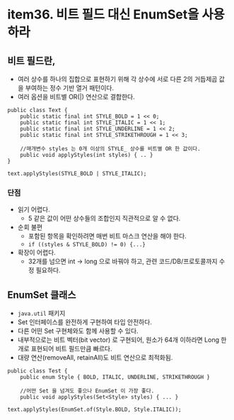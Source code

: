 # item36. 비트 필드 대신 EnumSet을 사용하라

## 비트 필드란,
- 여러 상수를 하나의 집합으로 표현하기 위해 각 상수에 서로 다른 2의 거듭제곱 값을 부여하는 정수 기반 열거 패턴이다.
- 여러 옵션을 비트별 OR(|) 연산으로 결합한다.
```
public class Text {
    public static final int STYLE_BOLD = 1 << 0;
    public static final int STYLE_ITALIC = 1 << 1;
    public static final int STYLE_UNDERLINE = 1 << 2;
    public static final int STYLE_STRIKETHROUGH = 1 << 3;
    
    //매개변수 styles 는 0개 이상의 STYLE_ 상수를 비트별 OR 한 값이다.
    public void applyStyles(int styles) { .. }
}
```
```
text.applyStyles(STYLE_BOLD | STYLE_ITALIC);
```

### 단점
- 읽기 어렵다.
  - 5 같은 값이 어떤 상수들의 조합인지 직관적으로 알 수 없다.
- 순회 불편
  - 포함된 항목을 확인하려면 매번 비트 마스크 연산을 해야 한다.
  - ```if ((styles & STYLE_BOLD) != 0) {...}```
- 확장이 어렵다.
  - 32개를 넘으면 int → long 으로 바꿔야 하고, 관련 코드/DB/프로토콜까지 수정 필요하다.


## EnumSet 클래스
- `java.util` 패키지
- Set 인터페이스를 완전하게 구현하여 타입 안전하다.
- 다른 어떤 Set 구현체와도 함께 사용할 수 있다.
- 내부적으로는 비트 벡터(bit vector) 로 구현되어, 원소가 64개 이하라면 Long 한 개로 표현되어 비트 필드만큼 빠르다.
- 대량 연산(removeAll, retainAll)도 비트 연산으로 최적화됨.
```
public class Test {
    public enum Style { BOLD, ITALIC, UNDERLINE, STRIKETHROUGH }
    
    //어떤 Set 을 넘겨도 좋으나 EnumSet 이 가장 좋다.
    public void applyStyles(Set<Style> styles) { ... }
```
```
text.applyStyles(EnumSet.of(Style.BOLD, Style.ITALIC));
```

